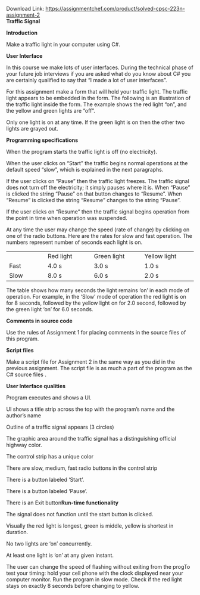Download Link: https://assignmentchef.com/product/solved-cpsc-223n-assignment-2
<br>
<strong>Traffic Signal</strong>

<strong>Introduction</strong>

Make a traffic light in your computer using C#.

<strong>User Interface</strong>

In this course we make lots of user interfaces.  During the technical phase of your future job interviews if you are asked what do you know about C# you are certainly qualified to say that “I made a lot of user interfaces”.




For this assignment make a form that will hold your traffic light.  The traffic light appears to be embedded in the form.  The following is an illustration of the traffic light inside the form.  The example shows the red light “on”, and the yellow and green lights are “off”.




Only one light is on at any time.  If the green light is on then the other two lights are grayed out.

<u> </u><strong>Programming specifications</strong>




When the program starts the traffic light is off (no electricity).




When the user clicks on “Start” the traffic begins normal operations at the default speed “slow”, which is explained in the next paragraphs.




If the user clicks on “Pause” then the traffic light freezes.  The traffic signal does not turn off the electricity; it simply pauses where it is.  When “Pause” is clicked the string “Pause” on that button changes to “Resume”.  When “Resume” is clicked the string “Resume” changes to the string “Pause”.




If the user clicks on “Resume” then the traffic signal begins operation from the point in time when operation was suspended.




At any time the user may change the speed (rate of change) by clicking on one of the radio buttons.  Here are the rates for slow and fast operation.  The numbers represent number of seconds each light is on.




<table width="541">

 <tbody>

  <tr>

   <td width="106"></td>

   <td width="136">Red light</td>

   <td width="147">Green light</td>

   <td width="152">Yellow light</td>

  </tr>

  <tr>

   <td width="106">Fast</td>

   <td width="136">4.0 s</td>

   <td width="147">3.0 s</td>

   <td width="152">1.0 s</td>

  </tr>

  <tr>

   <td width="106">Slow</td>

   <td width="136">8.0 s</td>

   <td width="147">6.0 s</td>

   <td width="152">2.0 s</td>

  </tr>

 </tbody>

</table>




The table shows how many seconds the light remains ‘on’ in each mode of operation.  For example, in the ‘Slow’ mode of operation the red light is on for 8 seconds, followed by the yellow light on for 2.0 second, followed by the green light ‘on’ for 6.0 seconds.

<strong>Comments in source code</strong>

Use the rules of Assignment 1 for placing comments in the source files of this program.







<strong>Script files</strong>




Make a script file for Assignment 2 in the same way as you did in the previous assignment.  The script file is as much a part of the program as the C# source files .

<strong>User Interface qualities</strong>




Program executes and shows a UI.

UI shows a title strip across the top with the program’s name and the author’s name

Outline of a traffic signal appears (3 circles)

The graphic area around the traffic signal has a distinguishing official highway color.

The control strip has a unique color

There are slow, medium, fast radio buttons in the control strip

There is a button labeled ‘Start’.

There is a button labeled ‘Pause’.

There is an Exit button<strong>Run-time functionality</strong>




The signal does not function until the start button is clicked.

Visually the red light is longest, green is middle, yellow is shortest in duration.

No two lights are ‘on’ concurrently.

At least one light is ‘on’ at any given instant.

The user can change the speed of flashing without exiting from the progTo test your timing:  hold your cell phone with the clock displayed near your computer monitor.  Run the program in slow mode.  Check if the red light stays on exactly 8 seconds before changing to yellow.

<strong> </strong>








